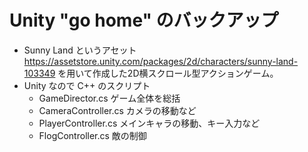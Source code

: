 # Unity "go home" のバックアップ
- Sunny Land というアセット https://assetstore.unity.com/packages/2d/characters/sunny-land-103349 を用いて作成した2D横スクロール型アクションゲーム。
- Unity なので C++ のスクリプト
  - GameDirector.cs ゲーム全体を総括
  - CameraController.cs カメラの移動など
  - PlayerController.cs メインキャラの移動、キー入力など
  - FlogController.cs  敵の制御
